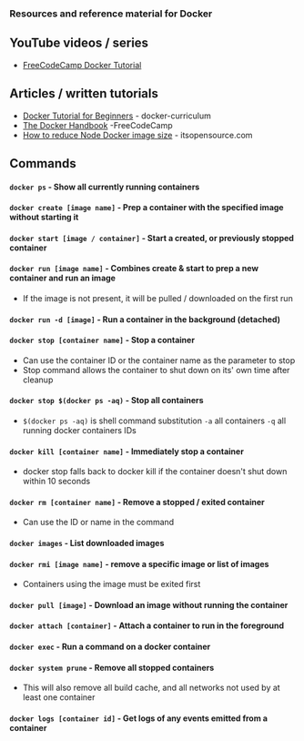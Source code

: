 ### Resources and reference material for Docker

## YouTube videos / series

- [FreeCodeCamp Docker Tutorial](https://www.youtube.com/watch?v=fqMOX6JJhGo)

## Articles / written tutorials

- [Docker Tutorial for Beginners](https://docker-curriculum.com/) - docker-curriculum
- [The Docker Handbook](https://www.youtube.com/watch?v=fqMOX6JJhGo) -FreeCodeCamp
- [How to reduce Node Docker image size](https://itsopensource.com/how-to-reduce-node-docker-image-size-by-ten-times/) - itsopensource.com

## Commands

#### `docker ps` - Show all currently running containers

#### `docker create [image name]` - Prep a container with the specified image without starting it

#### `docker start [image / container]` - Start a created, or previously stopped container

#### `docker run [image name]` - Combines create & start to prep a new container and run an image
  - If the image is not present, it will be pulled / downloaded on the first run
  
#### `docker run -d [image]` - Run a container in the background (detached)

#### `docker stop [container name]` - Stop a container
  - Can use the container ID or the container name as the parameter to stop
  - Stop command allows the container to shut down on its' own time after cleanup
  
#### `docker stop $(docker ps -aq)` - Stop all containers
  - `$(docker ps -aq)` is shell command substitution
    `-a` all containers
    `-q` all running docker containers IDs

#### `docker kill [container name]` - Immediately stop a container
  - docker stop falls back to docker kill if the container doesn't shut down within 10 seconds

#### `docker rm [container name]` - Remove a stopped / exited container
  - Can use the ID or name in the command
  
#### `docker images` - List downloaded images

#### `docker rmi [image name]` - remove a specific image or list of images
  - Containers using the image must be exited first
  
#### `docker pull [image]` - Download an image without running the container

#### `docker attach [container]` - Attach a container to run in the foreground

#### `docker exec` - Run a command on a docker container

#### `docker system prune` - Remove all stopped containers
  - This will also remove all build cache, and all networks not used by at least one container

#### `docker logs [container id]` - Get logs of any events emitted from a container

